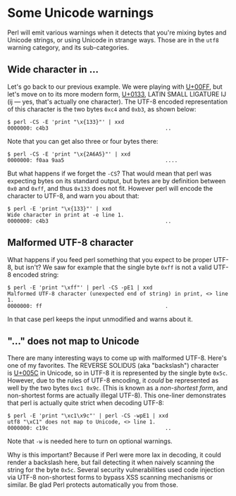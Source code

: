 # Some Unicode warnings

Perl will emit various warnings when it detects that you're mixing
bytes and Unicode strings, or using Unicode in strange ways.
Those are in the `utf8` warning category, and its sub-categories.

## Wide character in ...

Let's go back to our previous example. We were playing with
[U+00FF](http://www.fileformat.info/info/unicode/char/00ff/index.htm),
but let's move on to its more modern form, [U+0133](http://www.fileformat.info/info/unicode/char/0133/index.htm),
LATIN SMALL LIGATURE IJ (&#x133; &mdash; yes, that's actually one character).
The UTF-8 encoded representation of this character is the two bytes `0xc4`
and `0xb3`, as shown below:

    $ perl -CS -E 'print "\x{133}"' | xxd
    0000000: c4b3                                     ..

Note that you can get also three or four bytes there:

    $ perl -CS -E 'print "\x{2A6A5}"' | xxd
    0000000: f0aa 9aa5                                ....

But what happens if we forget the `-CS`? That would mean that perl was
expecting bytes on its standard output, but bytes are by definition
between `0x0` and `0xff`, and thus `0x133` does not fit. However perl will
encode the character to UTF-8, and warn you about that:

    $ perl -E 'print "\x{133}"' | xxd
    Wide character in print at -e line 1.
    0000000: c4b3                                     ..

## Malformed UTF-8 character

What happens if you feed perl something that you expect to be proper
UTF-8, but isn't? We saw for example that the single byte `0xff` is
not a valid UTF-8 encoded string:

    $ perl -E 'print "\xff"' | perl -CS -pE1 | xxd
    Malformed UTF-8 character (unexpected end of string) in print, <> line 1.
    0000000: ff                                       .

In that case perl keeps the input unmodified and warns about it.

## "..." does not map to Unicode

There are many interesting ways to come up with malformed UTF-8. Here's
one of my favorites. The REVERSE SOLIDUS (aka "backslash") character \
is [U+005C](http://www.fileformat.info/info/unicode/char/005c/index.htm)
in Unicode, so in UTF-8 it is represented by the single byte `0x5c`.
However, due to the rules of UTF-8 encoding, it *could* be represented
as well by the two bytes `0xc1 0x9c`. (This is known as a *non-shortest form*,
and non-shortest forms are actually illegal UTF-8). This one-liner
demonstrates that perl is actually quite strict when decoding UTF-8:

    $ perl -E 'print "\xc1\x9c"' | perl -CS -wpE1 | xxd
    utf8 "\xC1" does not map to Unicode, <> line 1.
    0000000: c19c                                     ..

Note that `-w` is needed here to turn on optional warnings.

Why is this important? Because if Perl were more lax in decoding, it
could render a backslash here, but fail detecting it when naively
scanning the string for the byte `0x5c`. Several security vulnerabilities
used code injection via UTF-8 non-shortest forms to bypass XSS scanning
mechanisms or similar. Be glad Perl protects automatically you from
those.
